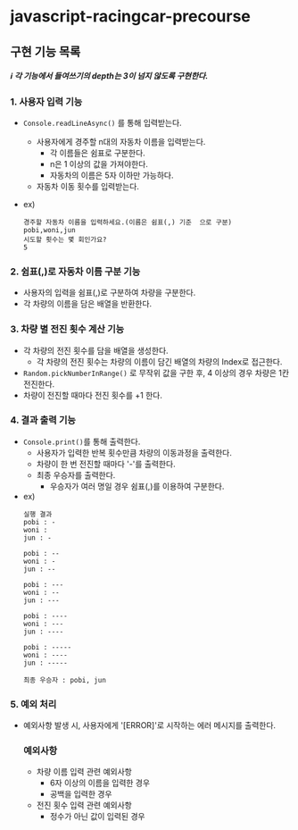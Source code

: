 # javascript-racingcar-precourse

##  구현 기능 목록

##### ℹ️ 각 기능에서 들여쓰기의 depth는 3이 넘지 않도록 구현한다.

### 1. 사용자 입력 기능
- <code>Console.readLineAsync()</code> 를 통해 입력받는다.
  - 사용자에게 경주할 n대의 자동차 이름을 입력받는다. 
     - 각 이름들은 쉼표로 구분한다.
    - n은 1 이상의 값을 가져야한다.  
     - 자동차의 이름은 5자 이하만 가능하다.
  - 자동차 이동 횟수를 입력받는다.

- ex)
  ``` 
  경주할 자동차 이름을 입력하세요.(이름은 쉼표(,) 기준  으로 구분)
  pobi,woni,jun
  시도할 횟수는 몇 회인가요?
  5 
  ```
   

### 2. 쉼표(,)로 자동차 이름 구분 기능
- 사용자의 입력을 쉼표(,)로 구분하여 차량을 구분한다.
 - 각 차량의 이름을 담은 배열을 반환한다.

### 3. 차량 별 전진 횟수 계산 기능
- 각 차량의 전진 횟수를 담을 배열을 생성한다.
   - 각 차량의 전진 횟수는 차량의 이름이 담긴 배열의 차량의 Index로 접근한다.
- <code>Random.pickNumberInRange()</code> 로 무작위 값을 구한 후, 4 이상의 경우 차량은 1칸 전진한다.
- 차량이 전진할 때마다 전진 횟수를 +1 한다.

### 4. 결과 출력 기능
- <code>Console.print()</code>를 통해 출력한다.
  - 사용자가 입력한 반복 횟수만큼 차량의 이동과정을 출력한다.
  - 차량이 한 번 전진할 때마다 '-'를 출력한다.
  - 최종 우승자를 출력한다.
    -  우승자가 여러 명일 경우 쉼표(,)를 이용하여 구분한다.    
- ex)
  ``` 
  실행 결과
  pobi : -
  woni : 
  jun : -

  pobi : --
  woni : -
  jun : --

  pobi : ---
  woni : --
  jun : ---

  pobi : ----
  woni : ---
  jun : ----

  pobi : -----
  woni : ----
  jun : -----

  최종 우승자 : pobi, jun
  ```

### 5. 예외 처리
- 예외사항 발생 시, 사용자에게 '[ERROR]'로 시작하는 에러 메시지를 출력한다.

  ### 예외사항
  - 차량 이름 입력 관련 예외사항
    - 6자 이상의 이름을 입력한 경우
    - 공백을 입력한 경우
  - 전진 횟수 입력 관련 예외사항
    - 정수가 아닌 값이 입력된 경우
